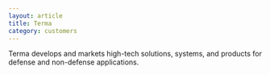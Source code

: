 ```yaml
---
layout: article
title: Terma
category: customers
---
```


Terma develops and markets high-tech solutions, systems, and products
for defense and non-defense applications.

